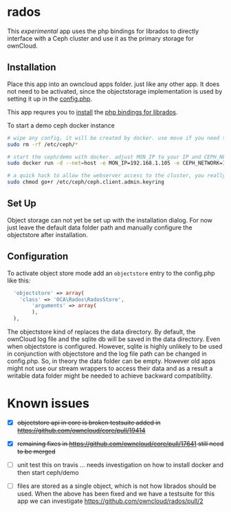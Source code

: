 # rados
This *experimental* app uses the php bindings for librados to directly interface with a Ceph cluster and use it as the primary storage for ownCloud.

## Installation

Place this app into an owncloud apps folder. just like any other app. It does not need to be activated, since the objectstorage implementation is used by setting it up in the [config.php](#set-up).

This app requres you to [install](https://github.com/ceph/phprados/blob/master/INSTALL) the [php bindings for librados](https://github.com/ceph/phprados).

To start a demo ceph docker instance 
```sh
# wipe any config, it will be created by docker. use move if you need the existing config
sudo rm -rf /etc/ceph/* 

# start the ceph/demo with docker. adjust MON_IP to your IP and CEPH_NETWORK to your subnet
sudo docker run -d --net=host -e MON_IP=192.168.1.105 -e CEPH_NETWORK=192.168.1.0/24 -v /etc/ceph:/etc/ceph -P ceph/demo 

# a quick hack to allow the webserver access to the cluster, you really shold not do this in your production environment ...
sudo chmod go+r /etc/ceph/ceph.client.admin.keyring
```

## Set Up
Object storage can not yet be set up with the installation dialog. For now just leave the default data folder path and manually configure the objectstore after installation.

## Configuration
To activate object store mode add an `objectstore` entry to the config.php like this:

```php
  'objectstore' => array(
    'class' => 'OCA\Rados\RadosStore',
        'arguments' => array(
        ),
  ),
```

The objectstore kind of replaces the data directory. By default, the ownCloud log file and the sqlite db will be saved in the data directory. Even when objectstore is configured. However, sqlite is highly unlikely to be used in conjunction with objectstore and the log file path can be changed in config.php. So, in theory the data folder can be empty. However old apps might not use our stream wrappers to access their data and as a result a writable data folder might be needed to achieve backward compatibility.

# Known issues

- [x] ~~objectstore api in core is broken testsuite added in https://github.com/owncloud/core/pull/19414~~
- [x] ~~remaining fixes in https://github.com/owncloud/core/pull/17641 still need to be merged~~
- [ ] unit test this on travis ... needs investigation on how to install docker and then start ceph/demo
- [ ] files are stored as a single object, which is not how librados should be used. When the above has been fixed and we have a testsuite for this app we can investigate https://github.com/owncloud/rados/pull/2


